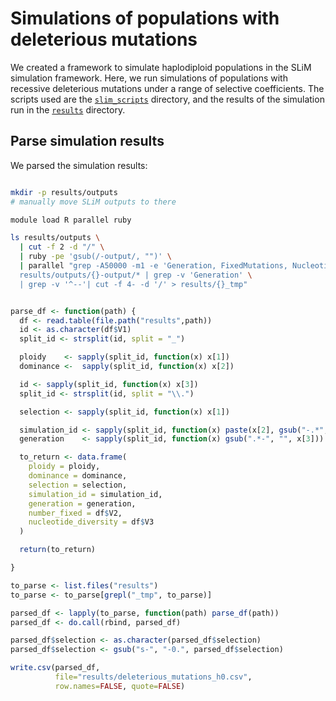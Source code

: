 # Simulations of populations with deleterious mutations

We created a framework to simulate haplodiploid populations in the SLiM simulation framework. Here, we run simulations of populations with recessive deleterious mutations under a range of selective coefficients. The scripts used are the [`slim_scripts`](slim_scripts/) directory, and the results of the simulation run in the [`results`](results/) directory.

## Parse simulation results

We parsed the simulation results:

```sh

mkdir -p results/outputs
# manually move SLiM outputs to there

module load R parallel ruby

ls results/outputs \
  | cut -f 2 -d "/" \
  | ruby -pe 'gsub(/-output/, "")' \
  | parallel "grep -A50000 -m1 -e 'Generation, FixedMutations, NucleotideHeterozygosity' \
  results/outputs/{}-output/* | grep -v 'Generation' \
  | grep -v '^--'| cut -f 4- -d '/' > results/{}_tmp"

```

```r

parse_df <- function(path) {
  df <- read.table(file.path("results",path))
  id <- as.character(df$V1)
  split_id <- strsplit(id, split = "_")

  ploidy    <- sapply(split_id, function(x) x[1])
  dominance <-  sapply(split_id, function(x) x[2])

  id <- sapply(split_id, function(x) x[3])
  split_id <- strsplit(id, split = "\\.")

  selection <- sapply(split_id, function(x) x[1])

  simulation_id <- sapply(split_id, function(x) paste(x[2], gsub("-.*", "", x[3]), sep = "_"))
  generation    <- sapply(split_id, function(x) gsub(".*-", "", x[3]))

  to_return <- data.frame(
    ploidy = ploidy,
    dominance = dominance,
    selection = selection,
    simulation_id = simulation_id,
    generation = generation,
    number_fixed = df$V2,
    nucleotide_diversity = df$V3
  )

  return(to_return)

}

to_parse <- list.files("results")
to_parse <- to_parse[grepl("_tmp", to_parse)]

parsed_df <- lapply(to_parse, function(path) parse_df(path))
parsed_df <- do.call(rbind, parsed_df)

parsed_df$selection <- as.character(parsed_df$selection)
parsed_df$selection <- gsub("s-", "-0.", parsed_df$selection)

write.csv(parsed_df,
          file="results/deleterious_mutations_h0.csv",
          row.names=FALSE, quote=FALSE)

```
